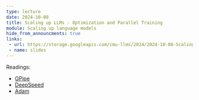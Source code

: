 ```yaml
---
type: lecture
date: 2024-10-08
title: Scaling up LLMs - Optimization and Parallel Training
module: Scaling up language models
hide_from_announcments: true
links: 
 - url: https://storage.googleapis.com/cmu-llms/2024/2024-10-08-Scaling-Up-Parallel-Training.pdf
 - name: slides
---
```

Readings:
 - [GPipe](https://arxiv.org/abs/1811.06965)
 - [DeepSpeed](https://arxiv.org/abs/1910.02054)
 - [Adam](https://arxiv.org/abs/1412.6980)

